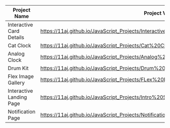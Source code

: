 | Project Name          |  Project View Link |
| ----------------------| ------------------|
| Interactive Card Details | https://11aj.github.io/JavaScript_Projects/Interactive%20Card%20Details%20Form/index.html            |
| Cat Clock                |  https://11aj.github.io/JavaScript_Projects/Cat%20Clock/Cat%20Clock.html                             |
| Analog Clock             |  https://11aj.github.io/JavaScript_Projects/Analog%20Clock/index.html                                 |
| Drum Kit                 |  https://11aj.github.io/JavaScript_Projects/Drum%20Kit/index.html                                    |
| Flex Image Gallery       |  https://11aj.github.io/JavaScript_Projects/FLex%20Image%20Gallery/index.html                        |  
| Interactive Landing Page |  https://11aj.github.io/JavaScript_Projects/Intro%20Section%20With%20dropdown%20menu/index.html       | 
| Notification Page        |    https://11aj.github.io/JavaScript_Projects/Notification%20Page/index.html                         |
